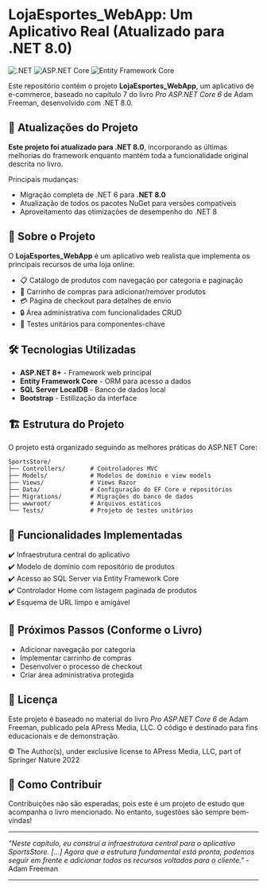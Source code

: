 # LojaEsportes_WebApp: Um Aplicativo Real (Atualizado para .NET 8.0)

![.NET](https://img.shields.io/badge/.NET-8.0-blueviolet)
![ASP.NET Core](https://img.shields.io/badge/ASP.NET%20Core-8.0-blue)
![Entity Framework Core](https://img.shields.io/badge/Entity%20Framework%20Core-8.0-green)

Este repositório contém o projeto **LojaEsportes_WebApp**, um aplicativo de e-commerce, baseado no capítulo 7 do livro *Pro ASP.NET Core 6* de Adam Freeman, desenvolvido com .NET 8.0.

## 🔄 Atualizações do Projeto

**Este projeto foi atualizado para .NET 8.0**, incorporando as últimas melhorias do framework enquanto mantém toda a funcionalidade original descrita no livro.

Principais mudanças:
- Migração completa de .NET 6 para **.NET 8.0**
- Atualização de todos os pacotes NuGet para versões compatíveis
- Aproveitamento das otimizações de desempenho do .NET 8

## 📖 Sobre o Projeto

O **LojaEsportes_WebApp** é um aplicativo web realista que implementa os principais recursos de uma loja online:

- 📋 Catálogo de produtos com navegação por categoria e paginação
- 🛒 Carrinho de compras para adicionar/remover produtos
- 💳 Página de checkout para detalhes de envio
- 🔒 Área administrativa com funcionalidades CRUD
- 🧪 Testes unitários para componentes-chave

## 🛠️ Tecnologias Utilizadas

- **ASP.NET 8+** - Framework web principal
- **Entity Framework Core** - ORM para acesso a dados
- **SQL Server LocalDB** - Banco de dados local
- **Bootstrap** - Estilização da interface

## 🏗️ Estrutura do Projeto

O projeto está organizado seguindo as melhores práticas do ASP.NET Core:

```
SportsStore/
├── Controllers/       # Controladores MVC
├── Models/            # Modelos de domínio e view models
├── Views/             # Views Razor
├── Data/              # Configuração do EF Core e repositórios
├── Migrations/        # Migrações do banco de dados
├── wwwroot/           # Arquivos estáticos
└── Tests/             # Projeto de testes unitários
```

## 🚀 Funcionalidades Implementadas

✔️ Infraestrutura central do aplicativo  
✔️ Modelo de domínio com repositório de produtos  
✔️ Acesso ao SQL Server via Entity Framework Core  
✔️ Controlador Home com listagem paginada de produtos  
✔️ Esquema de URL limpo e amigável  

## 📌 Próximos Passos (Conforme o Livro)

- Adicionar navegação por categoria
- Implementar carrinho de compras
- Desenvolver o processo de checkout
- Criar área administrativa protegida

## 📄 Licença

Este projeto é baseado no material do livro *Pro ASP.NET Core 6* de Adam Freeman, publicado pela APress Media, LLC. O código é destinado para fins educacionais e de demonstração.

© The Author(s), under exclusive license to APress Media, LLC, part of Springer Nature 2022

## 🤝 Como Contribuir

Contribuições não são esperadas, pois este é um projeto de estudo que acompanha o livro mencionado. No entanto, sugestões são sempre bem-vindas!

---

*"Neste capítulo, eu construí a infraestrutura central para o aplicativo SportsStore. [...] Agora que a estrutura fundamental está pronta, podemos seguir em frente e adicionar todos os recursos voltados para o cliente."* - Adam Freeman

---
